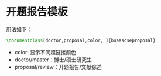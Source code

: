 # 开题报告模板

用法如下：

```latex
\documentclass[doctor,proposal,color, ]{buaascseproposal}
```

- color: 显示不同超链接颜色
- doctor/master：博士/硕士研究生
- proposal/review：开题报告/文献综述
